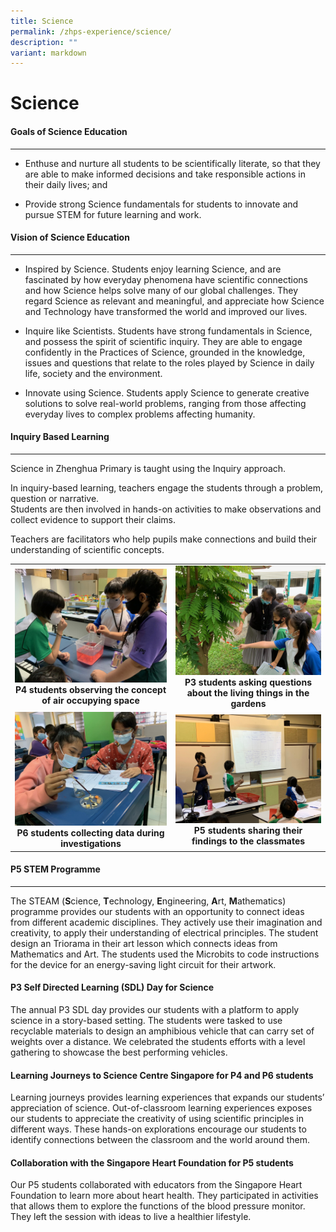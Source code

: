 ```yaml
---
title: Science
permalink: /zhps-experience/science/
description: ""
variant: markdown
---
```

# Science

#### Goals of Science Education
--------------------------

*   Enthuse and nurture all students to be scientifically literate, so that they are able to make informed decisions and take responsible actions in their daily lives; and

*   Provide strong Science fundamentals for students to innovate and pursue STEM for future learning and work.

#### Vision of Science Education
---------------------------

*   Inspired by Science. Students enjoy learning Science, and are fascinated by how everyday phenomena have scientific connections and how Science helps solve many of our global challenges. They regard Science as relevant and meaningful, and appreciate how Science and Technology have transformed the world and improved our lives.

*   Inquire like Scientists. Students have strong fundamentals in Science, and possess the spirit of scientific inquiry. They are able to engage confidently in the Practices of Science, grounded in the knowledge, issues and questions that relate to the roles played by Science in daily life, society and the environment.

*   Innovate using Science. Students apply Science to generate creative solutions to solve real-world problems, ranging from those affecting everyday lives to complex problems affecting humanity.

#### Inquiry Based Learning
----------------------

Science in Zhenghua Primary is taught using the Inquiry approach.

  

In inquiry-based learning, teachers engage the students through a problem, question or narrative.  
Students are then involved in hands-on activities to make observations and collect evidence to support their claims.


Teachers are facilitators who help pupils make connections and build their understanding of scientific concepts.

|   |   |
|:-:|:-:|
| ![](/images/ZHPS%20Experience/Science/P4%20students%20observing%20the%20concept%20of%20air%20occupying%20space.jpg) **P4 students observing the concept of air occupying space** | ![](/images/ZHPS%20Experience/Science/P3%20students%20asking%20questions%20about%20the%20living%20things%20in%20the%20gardens.jpg) **P3 students asking questions about the living things in the gardens** |
|  ![](/images/ZHPS%20Experience/Science/P6%20students%20collecting%20data%20during%20investigations.jpg)**P6 students collecting data during investigations** | ![](/images/ZHPS%20Experience/Science/P5%20students%20sharing%20their%20findings%20to%20the%20classmates.jpg)**P5 students sharing their findings to the classmates**  |


#### P5 STEM Programme
----------------
The STEAM (**S**cience, **T**echnology, **E**ngineering, **A**rt, **M**athematics) programme provides our students with an opportunity to connect ideas from different academic disciplines. They actively use their imagination and creativity, to apply their understanding of electrical principles. The student design an Triorama in their art lesson which connects ideas from Mathematics and Art. The students used the Microbits to code instructions for the device for an energy-saving light circuit for their artwork.

#### P3 Self Directed Learning (SDL) Day for Science

The annual P3 SDL day provides our students with a platform to apply science in a story-based setting. The students were tasked to use recyclable materials to design an amphibious vehicle that can carry set of weights over a distance. We celebrated the students efforts with a level gathering to showcase the best performing vehicles.

#### Learning Journeys to Science Centre Singapore for P4 and P6 students

Learning journeys provides learning experiences that expands our students’ appreciation of science. Out-of-classroom learning experiences exposes our students to appreciate the creativity of using scientific principles in different ways. These hands-on explorations encourage our students to identify connections between the classroom and the world around them.

#### Collaboration with the Singapore Heart Foundation for P5 students

Our P5 students collaborated with educators from the Singapore Heart Foundation to learn more about heart health. They participated in activities that allows them to explore the functions of the blood pressure monitor. They left the session with ideas to live a healthier lifestyle.